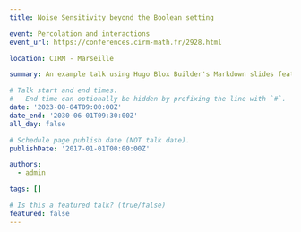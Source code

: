 ```yaml
---
title: Noise Sensitivity beyond the Boolean setting

event: Percolation and interactions
event_url: https://conferences.cirm-math.fr/2928.html

location: CIRM - Marseille

summary: An example talk using Hugo Blox Builder's Markdown slides feature.

# Talk start and end times.
#   End time can optionally be hidden by prefixing the line with `#`.
date: '2023-08-04T09:00:00Z'
date_end: '2030-06-01T09:30:00Z'
all_day: false

# Schedule page publish date (NOT talk date).
publishDate: '2017-01-01T00:00:00Z'

authors:
  - admin

tags: []

# Is this a featured talk? (true/false)
featured: false
---
```

